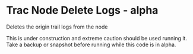 # Trac Node Delete Logs - alpha
Deletes the origin trail logs from the node

This is under construction and extreme caution should be used running it.  Take a backup or snapshot before running while this code is in alpha.
